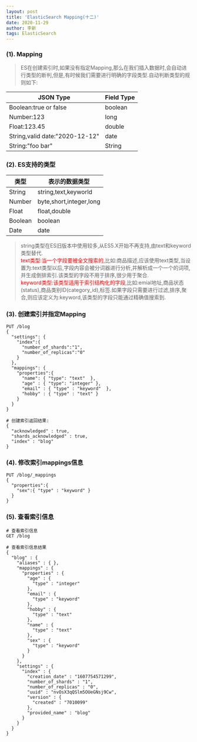 ```yaml
---
layout: post
title: 'ElasticSearch Mapping(十二)'
date: 2020-11-29
author: 李新
tags: ElasticSearch
---
```


### (1). Mapping
> ES在创建索引时,如果没有指定Mapping,那么在我们插入数据时,会自动进行类型的断判,但是,有时候我们需要进行明确的字段类型.自动判断类型的规则如下:

|  JSON Type                      | Field Type  |
|  ----                           | ----        |
| Boolean:true or false           | boolean     |
| Number:123                      | long        |
| Float:123.45                    | double      |
| String,valid date:"2020-12-12"  | date        |
| String:"foo bar"                | String      |

### (2). ES支持的类型

|  类型                            | 表示的数据类型              |
|  ----                            | ----                     | 
| String                           | string,text,keyworld     |
| Number                           | byte,short,integer,long  |
| Float                            | float,double             |
| Boolean                          | boolean                  |
| Date                             | date                     |

> string类型在ES旧版本中使用较多,从ES5.X开始不再支持,由text和keyword类型替代.   
> <font color='red'>text类型:当一个字段要被全文搜索的</font>,比如:商品描述,应该使用text类型,当设置为:text类型以后,字段内容会被分词器进行分析,并解析成一个一个的词项,并生成倒排索引.该类型的字段不用于排序,很少用于聚合.    
> <font color='red'>keyword类型:该类型适用于索引结构化的字段</font>,比如:emial地址,商品状态(status),商品类别ID(category_id),标签.如果字段只需要进行过滤,排序,聚合,则应该定义为:keyword,该类型的字段只能通过精确值搜索到.

### (3). 创建索引并指定Mapping
```
PUT /blog
{
  "settings": {
    "index":{
      "number_of_shards":"1",
      "number_of_replicas":"0"
    }
  },
  "mappings": {
    "properties":{
      "name": { "type": "text"  },
      "age" : { "type": "integer" },
      "email" : { "type" : "keyword"  },
      "hobby" : { "type" : "text" }
    }
  }
}

# 创建索引返回结果: 
{
  "acknowledged" : true,
  "shards_acknowledged" : true,
  "index" : "blog"
}
```

### (4). 修改索引mappings信息
```
PUT /blog/_mappings
{
  "properties":{
    "sex":{ "type" : "keyword" }    
  }
}
```
### (5). 查看索引信息
```
# 查看索引信息
GET /blog

# 查看索引信息结果
{
  "blog" : {
    "aliases" : { },
    "mappings" : {
      "properties" : {
        "age" : {
          "type" : "integer"
        },
        "email" : {
          "type" : "keyword"
        },
        "hobby" : {
          "type" : "text"
        },
        "name" : {
          "type" : "text"
        },
        "sex" : {
          "type" : "keyword"
        }
      }
    },
    "settings" : {
      "index" : {
        "creation_date" : "1607754571299",
        "number_of_shards" : "1",
        "number_of_replicas" : "0",
        "uuid" : "nvOsX3qQSlm5OUeGNsj9Cw",
        "version" : {
          "created" : "7010099"
        },
        "provided_name" : "blog"
      }
    }
  }
}
```
